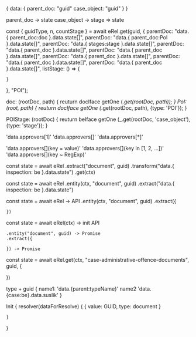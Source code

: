 {
    data: {
        parent_doc: "guid"
        case_object: "guid"
    }
}

parent_doc -> state
case_object -> stage => state

const { guidType, n, countStage } = await eRel.get(guid, {
        parentDoc: "data.{ parent_doc:doc }.data.state[]",
        parentDoc: "data.{ parent_doc:PoI }.data.state[]",
        parentDoc: "data.{ stages:stage }.data.state[]",
        parentDoc: "data.{ parent_doc }.data.state[]",
        parentDoc: "data.{ parent_doc }.data.state[]",
        parentDoc: "data.{ parent_doc }.data.state[]",
        parentDoc: "data.{ parent_doc }.data.state[]",
        parentDoc: "data.{ parent_doc }.data.state[]",
        listStage: () => {

    }
}, "POI");


doc: (rootDoc, path) {
   reuturn docIface getOne (_.get(rootDoc, path));
}
PoI: (root, path) {
    reuturn docIface getOne (_.get(rootDoc, path), {type: 'POI'});
}

POIStage: (rootDoc) {
    reuturn beIface getOne (_.get(rootDoc, 'case_object'), {type: 'stage'});
}

'data.approvers[1]'
'data.approvers[]'
'data.approvers[*]'

'data.approvers[](key = value)'
'data.approvers[](key in [1, 2, ...])'
'data.approvers[](key ~ RegExp)'

const state = await eRel
    .extract("document", guid)
    .transform("data.{ inspection: be }.data.state")
    .get(ctx)

const state = await eRel
    .entity(ctx, "document", guid)
    .extract("data.{ inspection: be }.data.state")

const state = await eRel -> API
    .entity(ctx, "document", guid)
    .extract({

    })

const state = await eRel(ctx) -> init API

    .entity("document", guid) -> Promise
    .extract({

    }) -> Promise



const state = await eRel.get(ctx, "case-administrative-offence-documents", guid, {

})


type + guid
{
    name1: 'data.{parent:typeName}'
    name2 'data.{case:be}.data.suslik'
}


Init {
    resolver(dataForResolve) {
        {
            value: GUID,
            type: document
        }

    }
}
